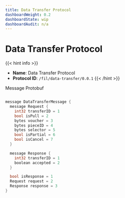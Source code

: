 ```yaml
---
title: Data Transfer Protocol
dashboardWeight: 0.2
dashboardState: wip
dashboardAudit: n/a
---
```


# Data Transfer Protocol
{{< hint info >}}
- **Name**: Data Transfer Protocol
- **Protocol ID**: `/fil/data-transfer/0.0.1`
{{< /hint >}}

Message Protobuf

```go

message DataTransferMessage {
  message Request {
    int32 transferID = 1
    bool isPull = 2
    bytes voucher = 3
    bytes pieceID = 4
    bytes selector = 5
    bool isPartial = 6
    bool isCancel = 7
  }

  message Response {
    int32 transferID = 1
    boolean accepted = 2
  }

  bool isResponse = 1
  Request request = 2
  Response response = 3
}

```
